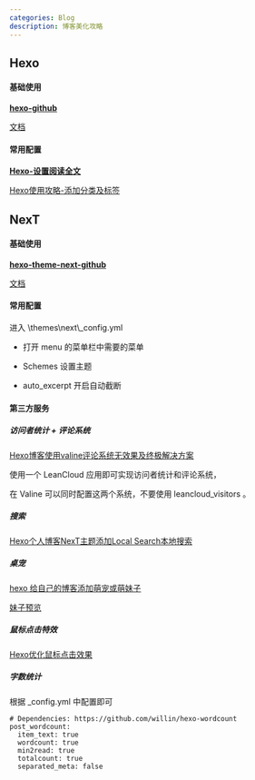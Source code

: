 ```yaml
---
categories: Blog
description: 博客美化攻略
---
```




## Hexo



#### 基础使用

**[ hexo-github](https://github.com/hexojs/hexo)**

[文档](https://hexo.io/zh-cn/docs/)



#### 常用配置

**[Hexo-设置阅读全文](https://www.jianshu.com/p/78c218f9d1e7)**

[Hexo使用攻略-添加分类及标签](https://linlif.github.io/2017/05/27/Hexo使用攻略-添加分类及标签/)



## NexT



#### 基础使用

**[ hexo-theme-next-github](https://github.com/theme-next/hexo-theme-next)**

[文档](http://theme-next.iissnan.com/getting-started.html)



#### 常用配置

进入 \themes\next\\_config.yml

- 打开 menu 的菜单栏中需要的菜单

- Schemes 设置主题

- auto_excerpt 开启自动截断



#### 第三方服务



##### 访问者统计 + 评论系统

[Hexo博客使用valine评论系统无效果及终极解决方案](https://www.jianshu.com/p/f4658df66a15)

使用一个 LeanCloud 应用即可实现访问者统计和评论系统，

在 Valine 可以同时配置这两个系统，不要使用 leancloud_visitors 。



##### 搜索

[Hexo个人博客NexT主题添加Local Search本地搜索](https://blog.csdn.net/mqdxiaoxiao/article/details/93257866)



##### 桌宠



[hexo 给自己的博客添加萌宠或萌妹子](https://www.jianshu.com/p/c59a15d90759)

[妹子预览](https://huaji8.top/post/live2d-plugin-2.0/)



##### 鼠标点击特效

[Hexo优化鼠标点击效果](http://blog.duanzy.xyz/2019/01/18/HexoBetter/#more)



##### 字数统计

根据 _config.yml 中配置即可

```
# Dependencies: https://github.com/willin/hexo-wordcount
post_wordcount:
  item_text: true
  wordcount: true
  min2read: true
  totalcount: true
  separated_meta: false
```

